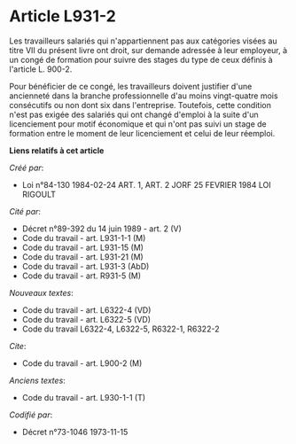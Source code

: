# Article L931-2

Les travailleurs salariés qui n'appartiennent pas aux catégories visées au titre VII du présent livre ont droit, sur demande
adressée à leur employeur, à un congé de formation pour suivre des stages du type de ceux définis à l'article L. 900-2.

Pour bénéficier de ce congé, les travailleurs doivent justifier d'une ancienneté dans la branche professionnelle d'au moins
vingt-quatre mois consécutifs ou non dont six dans l'entreprise. Toutefois, cette condition n'est pas exigée des salariés qui
ont changé d'emploi à la suite d'un licenciement pour motif économique et qui n'ont pas suivi un stage de formation entre le
moment de leur licenciement et celui de leur réemploi.

**Liens relatifs à cet article**

_Créé par_:

  - Loi n°84-130 1984-02-24 ART. 1, ART. 2 JORF 25 FEVRIER 1984 LOI RIGOULT

_Cité par_:

  - Décret n°89-392 du 14 juin 1989 - art. 2 (V)
  - Code du travail - art. L931-1-1 (M)
  - Code du travail - art. L931-15 (M)
  - Code du travail - art. L931-21 (M)
  - Code du travail - art. L931-3 (AbD)
  - Code du travail - art. R931-5 (M)

_Nouveaux textes_:

  - Code du travail - art. L6322-4 (VD)
  - Code du travail - art. L6322-5 (VD)
  - Code du travail L6322-4, L6322-5, R6322-1, R6322-2

_Cite_:

  - Code du travail - art. L900-2 (M)

_Anciens textes_:

  - Code du travail - art. L930-1-1 (T)

_Codifié par_:

  - Décret n°73-1046 1973-11-15
